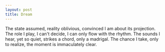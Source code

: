 ```yaml
---
layout: post
title: Dream
---
```


The state assumed, reality oblivious, convinced I am about its
projection. The role I play, I can't decide, I can only flow with the
rhythm. The sounds I hear, yet so quiet, strikes a chord, only a
madrigal. The chance I take, only to realize, the moment is
immaculately clear.